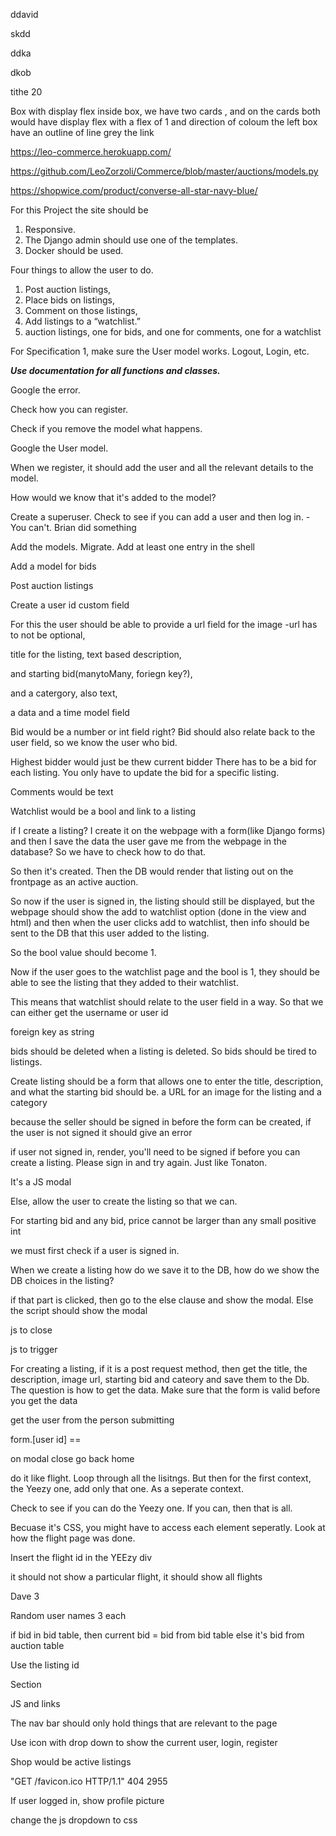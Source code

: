 ddavid

skdd

ddka

dkob

tithe 20

Box with display flex
inside box, we have two cards , and on the cards both would have display flex with a flex of 1 and direction of coloum
the left box have an outline of line grey
the link 

https://leo-commerce.herokuapp.com/

https://github.com/LeoZorzoli/Commerce/blob/master/auctions/models.py

https://shopwice.com/product/converse-all-star-navy-blue/



For this Project the site should be 

1. Responsive.
2. The Django admin should use one of the templates.
3. Docker should be used. 

Four things to allow the user to do. 

1. Post auction listings, 
2. Place bids on listings, 
3. Comment on those listings, 
4. Add listings to a “watchlist.”
5. auction listings, one for bids, and one for comments, one for a watchlist

For Specification 1, make sure the User model works. Logout, Login, etc. 

***Use documentation for all functions and classes.***

Google the error. 

Check how you can register. 

Check if you remove the model what happens.

Google the User model. 

When we register, it should add the user and all the relevant details to the model. 

How would we know that it's added to the model?



Create a superuser. Check to see if you can add a user and then log in. - You can't. Brian did something

Add the models. Migrate. Add at least one entry in the shell

Add a model for bids



Post auction listings



Create a user id custom field 

For this the user should be able to provide a url field for the image -url has to not be optional, 

title for the listing,
text based description,

 and starting bid(manytoMany, foriegn key?), 

and a catergory, also text, 

a data and a time model field 



Bid would be a number or int field right? Bid should also relate back to the user field, so we know the user who bid. 

Highest bidder would just be thew current bidder There has to be a bid for each listing. You only have to update the bid for a specific listing. 

Comments would be text



Watchlist would be a bool and link to a listing



if I create a listing? I create it on the webpage with a form(like Django forms) and then I save the data the user gave me from the webpage in the database? So we have to check how to do that.



So then it's created. Then the DB would render that listing out on the frontpage as an active auction. 



So now if the user is signed in, the listing should still be displayed, but the webpage should show the add to watchlist option (done in the view and html) and then when the user clicks add to watchlist, then info should be sent to the DB that this user added to the listing. 

So the bool value should become 1. 

Now if the user goes to the watchlist page and the bool is 1, they should be able to see the listing that they added to their watchlist.

This means that watchlist should relate to the user field in a way. So that we can either get the username or user id

foreign key as string



bids should be deleted when a listing is deleted. So bids should be tired to listings. 

Create listing should be a form that allows one to enter the title, description, and what the starting bid should be.  a URL for an image for the listing and a category 

because the seller should be signed in before the form can be created, if the user is not signed it should give an error



if user not signed in, render, you'll need to be signed if before you can create a listing. Please sign in and try again. Just like Tonaton.

It's a JS modal

Else, allow the user to create the listing so that we can. 

For starting bid and any bid, price cannot be larger than any small positive int



we must first check if a user is signed in.



When we create a listing how do we save it to the DB, how do we show the DB choices in the listing? 



if that part is clicked, then go to the else clause and show the modal. Else the script should show the modal

js to close

js to trigger



For creating a listing, if it is a post request method, then get the title, the description, image url, starting bid and cateory and save them to the Db. The question is how to get the data. Make sure that the form is valid before you get the data

get the user from the person submitting 

form.[user id] == 



on modal close go back home



do it like flight. Loop through all the lisitngs. But then for the first context, the Yeezy one, add only that one. As a seperate context. 



Check to see if you can do the Yeezy one. If you can, then that is all. 

Becuase it's CSS, you might have to access each element seperatly. Look at how the flight page was done. 



Insert the flight id in the YEEzy div



it should not show a particular flight, it should show all flights



Dave 3

Random user names 3 each

if bid in bid table, then current bid = bid from bid table else it's bid from auction table

Use the listing id

Section

JS and links



The nav bar should only hold things that are relevant to the page

Use icon with drop down to show the current user, login, register

Shop would be active listings

"GET /favicon.ico HTTP/1.1" 404 2955

If user logged in, show profile picture



change the js dropdown to css
